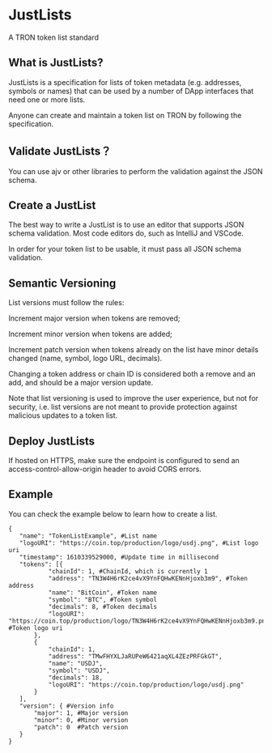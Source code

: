 # JustLists
A TRON token list standard

## What is JustLists?

JustLists is a specification for lists of token metadata (e.g. addresses, symbols or names) that can be used by a number of DApp interfaces that need one or more lists.

Anyone can create and maintain a token list on TRON by following the specification.

## Validate JustLists？

You can use ajv or other libraries to perform the validation against the JSON schema.

## Create a JustList

The best way to write a JustList is to use an editor that supports JSON schema validation. Most code editors do, such as IntelliJ and VSCode.

In order for your token list to be usable, it must pass all JSON schema validation.

## Semantic Versioning

List versions must follow the rules:

Increment major version when tokens are removed;

Increment minor version when tokens are added;

Increment patch version when tokens already on the list have minor details changed (name, symbol, logo URL, decimals).

Changing a token address or chain ID is considered both a remove and an add, and should be a major version update.

Note that list versioning is used to improve the user experience, but not for security, i.e. list versions are not meant to provide protection against malicious updates to a token list.

## Deploy JustLists

If hosted on HTTPS, make sure the endpoint is configured to send an access-control-allow-origin header to avoid CORS errors.

## Example

You can check the example below to learn how to create a list.

```
{
   "name": "TokenListExample", #List name
   "logoURI": "https://coin.top/production/logo/usdj.png", #List logo uri
   "timestamp": 1610339529000, #Update time in millisecond
   "tokens": [{
           "chainId": 1, #ChainId, which is currently 1
           "address": "TN3W4H6rK2ce4vX9YnFQHwKENnHjoxb3m9", #Token address
           "name": "BitCoin", #Token name
           "symbol": "BTC", #Token symbol
           "decimals": 8, #Token decimals
           "logoURI": "https://coin.top/production/logo/TN3W4H6rK2ce4vX9YnFQHwKENnHjoxb3m9.png" #Token logo uri
       },
       {
           "chainId": 1,
           "address": "TMwFHYXLJaRUPeW6421aqXL4ZEzPRFGkGT",
           "name": "USDJ",
           "symbol": "USDJ",
           "decimals": 18,
           "logoURI": "https://coin.top/production/logo/usdj.png"
       }
   ],
   "version": { #Version info
       "major": 1, #Major version
       "minor": 0, #Minor version
       "patch": 0  #Patch version
   }
}
```
